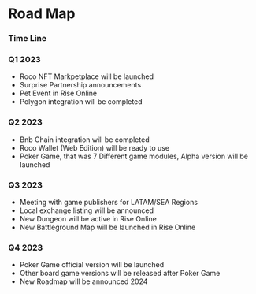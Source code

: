 # Road Map

### Time Line



### Q1 2023

* Roco NFT Markpetplace will be launched
* Surprise Partnership announcements
* Pet Event in Rise Online
* Polygon integration will be completed

### Q2 2023

* Bnb Chain integration will be completed
* Roco Wallet (Web Edition) will be ready to use
* Poker Game, that was 7 Different game modules, Alpha version will be launched

### Q3 2023

* Meeting with game publishers for LATAM/SEA Regions
* Local exchange listing will be announced
* New Dungeon will be active in Rise Online
* New Battleground Map will be launched in Rise Online

### Q4 2023

* Poker Game official version will be launched
* Other board game versions will be released after Poker Game
* New Roadmap will be announced 2024
